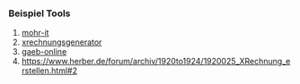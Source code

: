 ### Beispiel Tools
1. [mohr-it](https://www.mohr-it.de/xrechnungstudio/?gad_source=1&gclid=CjwKCAiAopuvBhBCEiwAm8jaMbyuX3C4hRfhO3SINuN66H9L3ZdLu4c83hY4Xu7yr-x0FMEaT_oRPhoCKRIQAvD_BwE)
2. [xrechnungsgenerator](https://xrechnungsgenerator.nortal.com/)
3. [gaeb-online](https://www.gaeb-online.de/gaeb-excel-aufmass.html#XRechnung)
4. https://www.herber.de/forum/archiv/1920to1924/1920025_XRechnung_erstellen.html#2